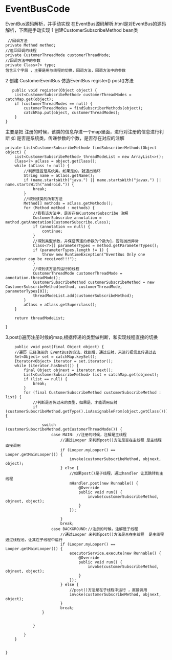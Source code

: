 # EventBusCode
EventBus源码解析，并手动实现
 在EventBus源码解析.html是对EventBus的源码解析，下面是手动实现
1 创建CustomerSubscribeMethod bean类  

     //回调方法
    private Method method;
    //返回回调的线程
    private CustomerThreadMode customerThreadMode;
    //回调方法中的参数
    private Class<?> type;
    包含三个字段 ，主要是用与线程的切换，回调方法，回调方法中的参数
    
2 创建 CustomerEventBus 仿造EventBus register() post()方法
   
       public void register(Object object) {
        List<CustomerSubscribeMethod> customerThreadModes = catchMap.get(object);
        if (customerThreadModes == null) {
            customerThreadModes = findSubscriberMethods(object);
            catchMap.put(object, customerThreadModes);
        }
    }
主要是把 注册的时候，该类的信息存进一个map里面，进行对注册的信息进行判断 如 是否是系统类，传递参数的个数，是否存在对应的注解


    private List<CustomerSubscribeMethod> findSubscriberMethods(Object object) {
        List<CustomerSubscribeMethod> threadModeList = new ArrayList<>();
        Class<?> aClass = object.getClass();
        while (aClass != null) {
            //判断是否是系统类，如果是的，就退出循环
            String name = aClass.getName();
            if (name.startsWith("java.") || name.startsWith("javax.") || name.startsWith("android.")) {
                break;
            }
            //得到该类的所有方法
            Method[] methods = aClass.getMethods();
            for (Method method : methods) {
                //看看该方法中，是否存在CustomerSubscribe 注解
                CustomerSubscribe annotation = method.getAnnotation(CustomerSubscribe.class);
                if (annotation == null) {
                    continue;
                }
                //得到类型参数，并保证传递的参数的个数为1，否则抛出异常
                Class<?>[] parameterTypes = method.getParameterTypes();
                if (parameterTypes.length != 1) {
                    throw new RuntimeException("EventBus Only one parameter can be received!!!");
                }
                //得到该方法的运行的线程
                CustomerThreadMode customerThreadMode = annotation.threadMode();
                CustomerSubscribeMethod customerSubscribeMethod = new CustomerSubscribeMethod(method, customerThreadMode, parameterTypes[0]);
                threadModeList.add(customerSubscribeMethod);
            }
            aClass = aClass.getSuperclass();
        }

        return threadModeList;

    }
    
    

 3.post()遍历注册时候的map,根据传递的类型做判断，和实现线程直接的切换


        public void post(final Object object) {
        //遍历 已经注册的 EventBus的方法，找到后，通过反射，来进行把信息传递过去
        Set<Object> set = catchMap.keySet();
        Iterator<Object> iterator = set.iterator();
        while (iterator.hasNext()) {
            final Object objnext = iterator.next();
            List<CustomerSubscribeMethod> list = catchMap.get(objnext);
            if (list == null) {
                break;
            }
            for (final CustomerSubscribeMethod customerSubscribeMethod : list) {
                //判断是否传过来的类型，如果是，才能调用反射
                if (customerSubscribeMethod.getType().isAssignableFrom(object.getClass())) {

                    switch (customerSubscribeMethod.getCustomerThreadMode()) {
                        case MAIN: //注册的时候，注解是主线程
                            //通过Looper 来判断post()方法是否在主线程 是主线程 直接调用
                            if (Looper.myLooper() == Looper.getMainLooper()) {
                                invoke(customerSubscribeMethod, objnext, object);
                            } else {
                                //如果post()是子线程，通过handler 让其跳转到主线程
                                mHandler.post(new Runnable() {
                                    @Override
                                    public void run() {
                                        invoke(customerSubscribeMethod, objnext, object);
                                    }
                                });

                            }
                            break;
                        case BACKGROUND://注册的时候，注解是子线程
                            //通过Looper 来判断post()方法是否在主线程  是主线程   通过线程池，让其在子线程中运行
                            if (Looper.myLooper() == Looper.getMainLooper()) {
                                executorService.execute(new Runnable() {
                                    @Override
                                    public void run() {
                                        invoke(customerSubscribeMethod, objnext, object);
                                    }
                                });
                            } else {
                                //post()方法是在子线程中运行 ，直接调用
                                invoke(customerSubscribeMethod, objnext, object);
                            }
                            break;
                    }


                }

            }
        }


    }
